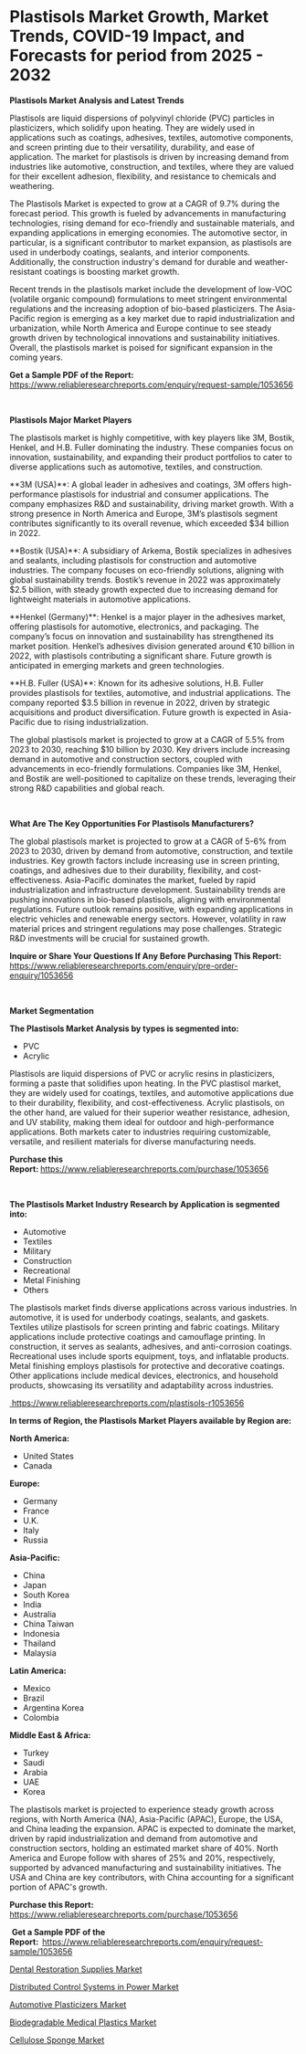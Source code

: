 <p><h1>Plastisols Market Growth, Market Trends, COVID-19 Impact, and Forecasts for period from 2025 - 2032</h1></p><p><strong>Plastisols Market Analysis and Latest Trends</strong></p>
<p><p>Plastisols are liquid dispersions of polyvinyl chloride (PVC) particles in plasticizers, which solidify upon heating. They are widely used in applications such as coatings, adhesives, textiles, automotive components, and screen printing due to their versatility, durability, and ease of application. The market for plastisols is driven by increasing demand from industries like automotive, construction, and textiles, where they are valued for their excellent adhesion, flexibility, and resistance to chemicals and weathering.</p><p>The Plastisols Market is expected to grow at a CAGR of 9.7% during the forecast period. This growth is fueled by advancements in manufacturing technologies, rising demand for eco-friendly and sustainable materials, and expanding applications in emerging economies. The automotive sector, in particular, is a significant contributor to market expansion, as plastisols are used in underbody coatings, sealants, and interior components. Additionally, the construction industry's demand for durable and weather-resistant coatings is boosting market growth.</p><p>Recent trends in the plastisols market include the development of low-VOC (volatile organic compound) formulations to meet stringent environmental regulations and the increasing adoption of bio-based plasticizers. The Asia-Pacific region is emerging as a key market due to rapid industrialization and urbanization, while North America and Europe continue to see steady growth driven by technological innovations and sustainability initiatives. Overall, the plastisols market is poised for significant expansion in the coming years.</p></p>
<p><strong>Get a Sample PDF of the Report:&nbsp;</strong> <a href="https://www.reliableresearchreports.com/enquiry/request-sample/1053656?utm_campaign=16&utm_medium=2&utm_source=Github&utm_content=ia&utm_term=25012025&utm_id=plastisols">https://www.reliableresearchreports.com/enquiry/request-sample/1053656</a></p>
<p>&nbsp;</p>
<p><strong>Plastisols Major Market Players</strong></p>
<p><p>The plastisols market is highly competitive, with key players like 3M, Bostik, Henkel, and H.B. Fuller dominating the industry. These companies focus on innovation, sustainability, and expanding their product portfolios to cater to diverse applications such as automotive, textiles, and construction.</p><p>**3M (USA)**: A global leader in adhesives and coatings, 3M offers high-performance plastisols for industrial and consumer applications. The company emphasizes R&D and sustainability, driving market growth. With a strong presence in North America and Europe, 3M’s plastisols segment contributes significantly to its overall revenue, which exceeded $34 billion in 2022.</p><p>**Bostik (USA)**: A subsidiary of Arkema, Bostik specializes in adhesives and sealants, including plastisols for construction and automotive industries. The company focuses on eco-friendly solutions, aligning with global sustainability trends. Bostik’s revenue in 2022 was approximately $2.5 billion, with steady growth expected due to increasing demand for lightweight materials in automotive applications.</p><p>**Henkel (Germany)**: Henkel is a major player in the adhesives market, offering plastisols for automotive, electronics, and packaging. The company’s focus on innovation and sustainability has strengthened its market position. Henkel’s adhesives division generated around €10 billion in 2022, with plastisols contributing a significant share. Future growth is anticipated in emerging markets and green technologies.</p><p>**H.B. Fuller (USA)**: Known for its adhesive solutions, H.B. Fuller provides plastisols for textiles, automotive, and industrial applications. The company reported $3.5 billion in revenue in 2022, driven by strategic acquisitions and product diversification. Future growth is expected in Asia-Pacific due to rising industrialization.</p><p>The global plastisols market is projected to grow at a CAGR of 5.5% from 2023 to 2030, reaching $10 billion by 2030. Key drivers include increasing demand in automotive and construction sectors, coupled with advancements in eco-friendly formulations. Companies like 3M, Henkel, and Bostik are well-positioned to capitalize on these trends, leveraging their strong R&D capabilities and global reach.</p></p>
<p>&nbsp;</p>
<p><strong>What Are The Key Opportunities For Plastisols Manufacturers?</strong></p>
<p><p>The global plastisols market is projected to grow at a CAGR of 5-6% from 2023 to 2030, driven by demand from automotive, construction, and textile industries. Key growth factors include increasing use in screen printing, coatings, and adhesives due to their durability, flexibility, and cost-effectiveness. Asia-Pacific dominates the market, fueled by rapid industrialization and infrastructure development. Sustainability trends are pushing innovations in bio-based plastisols, aligning with environmental regulations. Future outlook remains positive, with expanding applications in electric vehicles and renewable energy sectors. However, volatility in raw material prices and stringent regulations may pose challenges. Strategic R&D investments will be crucial for sustained growth.</p></p>
<p><strong>Inquire or Share Your Questions If Any Before Purchasing This Report:</strong> <a href="https://www.reliableresearchreports.com/enquiry/pre-order-enquiry/1053656?utm_campaign=16&utm_medium=2&utm_source=Github&utm_content=ia&utm_term=25012025&utm_id=plastisols">https://www.reliableresearchreports.com/enquiry/pre-order-enquiry/1053656</a></p>
<p>&nbsp;</p>
<p><strong>Market Segmentation</strong></p>
<p><strong>The Plastisols Market Analysis by types is segmented into:</strong></p>
<p><ul><li>PVC</li><li>Acrylic</li></ul></p>
<p><p>Plastisols are liquid dispersions of PVC or acrylic resins in plasticizers, forming a paste that solidifies upon heating. In the PVC plastisol market, they are widely used for coatings, textiles, and automotive applications due to their durability, flexibility, and cost-effectiveness. Acrylic plastisols, on the other hand, are valued for their superior weather resistance, adhesion, and UV stability, making them ideal for outdoor and high-performance applications. Both markets cater to industries requiring customizable, versatile, and resilient materials for diverse manufacturing needs.</p></p>
<p><strong>Purchase this Report:&nbsp;</strong><a href="https://www.reliableresearchreports.com/purchase/1053656?utm_campaign=16&utm_medium=2&utm_source=Github&utm_content=ia&utm_term=25012025&utm_id=plastisols">https://www.reliableresearchreports.com/purchase/1053656</a></p>
<p>&nbsp;</p>
<p><strong>The Plastisols Market Industry Research by Application is segmented into:</strong></p>
<p><ul><li>Automotive</li><li>Textiles</li><li>Military</li><li>Construction</li><li>Recreational</li><li>Metal Finishing</li><li>Others</li></ul></p>
<p><p>The plastisols market finds diverse applications across various industries. In automotive, it is used for underbody coatings, sealants, and gaskets. Textiles utilize plastisols for screen printing and fabric coatings. Military applications include protective coatings and camouflage printing. In construction, it serves as sealants, adhesives, and anti-corrosion coatings. Recreational uses include sports equipment, toys, and inflatable products. Metal finishing employs plastisols for protective and decorative coatings. Other applications include medical devices, electronics, and household products, showcasing its versatility and adaptability across industries.</p></p>
<p><a href="https://www.reliableresearchreports.com/plastisols-r1053656?utm_campaign=16&utm_medium=2&utm_source=Github&utm_content=ia&utm_term=25012025&utm_id=plastisols">&nbsp;https://www.reliableresearchreports.com/plastisols-r1053656</a></p>
<p><strong>In terms of Region, the Plastisols Market Players available by Region are:</strong></p>
<p>
    <p> <strong> North America: </strong>
        <ul>
            <li>United States</li>
            <li>Canada</li>
        </ul>
        </p> 
    <p> <strong> Europe: </strong>
        <ul>
            <li>Germany</li>
            <li>France</li>
            <li>U.K.</li>
            <li>Italy</li>
            <li>Russia</li>
        </ul>
        </p> 
    <p> <strong> Asia-Pacific: </strong>
        <ul>
            <li>China</li>
            <li>Japan</li>
            <li>South Korea</li>
            <li>India</li>
            <li>Australia</li>
            <li>China Taiwan</li>
            <li>Indonesia</li>
            <li>Thailand</li>
            <li>Malaysia</li>
        </ul>
        </p> 
    <p> <strong> Latin America: </strong>
        <ul>
            <li>Mexico</li>
            <li>Brazil</li>
            <li>Argentina Korea</li>
            <li>Colombia</li>
        </ul>
        </p> 
    <p> <strong> Middle East & Africa: </strong>
        <ul>
            <li>Turkey</li>
            <li>Saudi</li>
            <li>Arabia</li>
            <li>UAE</li>
            <li>Korea</li>
        </ul>
    </p>
    </p>
<p><p>The plastisols market is projected to experience steady growth across regions, with North America (NA), Asia-Pacific (APAC), Europe, the USA, and China leading the expansion. APAC is expected to dominate the market, driven by rapid industrialization and demand from automotive and construction sectors, holding an estimated market share of 40%. North America and Europe follow with shares of 25% and 20%, respectively, supported by advanced manufacturing and sustainability initiatives. The USA and China are key contributors, with China accounting for a significant portion of APAC's growth.</p></p>
<p><strong>Purchase this Report: </strong><a href="https://www.reliableresearchreports.com/purchase/1053656?utm_campaign=16&utm_medium=2&utm_source=Github&utm_content=ia&utm_term=25012025&utm_id=plastisols">https://www.reliableresearchreports.com/purchase/1053656</a></p>
<p>&nbsp;<strong>Get a Sample PDF of the Report:&nbsp;&nbsp;</strong><a href="https://www.reliableresearchreports.com/enquiry/request-sample/1053656?utm_campaign=16&utm_medium=2&utm_source=Github&utm_content=ia&utm_term=25012025&utm_id=plastisols">https://www.reliableresearchreports.com/enquiry/request-sample/1053656</a></p>
<p><strong></strong></p>
<p><p><a href="https://www.linkedin.com/pulse/dental-restoration-supplies-market-report-marketanalysis-dq33c?utm_campaign=16&utm_medium=2&utm_source=Github&utm_content=ia&utm_term=25012025&utm_id=plastisols">Dental Restoration Supplies Market</a></p><p><a href="https://www.linkedin.com/pulse/revenue-forecast-distributed-control-systems-power-industry-oylof?utm_campaign=16&utm_medium=2&utm_source=Github&utm_content=ia&utm_term=25012025&utm_id=plastisols">Distributed Control Systems in Power Market</a></p><p><a href="https://www.linkedin.com/pulse/automotive-plasticizers-market-size-estimated-cagr-104-from-vzske?utm_campaign=16&utm_medium=2&utm_source=Github&utm_content=ia&utm_term=25012025&utm_id=plastisols">Automotive Plasticizers Market</a></p><p><a href="https://github.com/soufframalvina2001/Market-Research-Report-List-1/blob/main/biodegradable-medical-plastics-market.md?utm_campaign=16&utm_medium=2&utm_source=Github&utm_content=ia&utm_term=25012025&utm_id=plastisols">Biodegradable Medical Plastics Market</a></p><p><a href="https://github.com/bholdsfofie/Market-Research-Report-List-1/blob/main/cellulose-sponge-market.md?utm_campaign=16&utm_medium=2&utm_source=Github&utm_content=ia&utm_term=25012025&utm_id=plastisols">Cellulose Sponge Market</a></p></p>